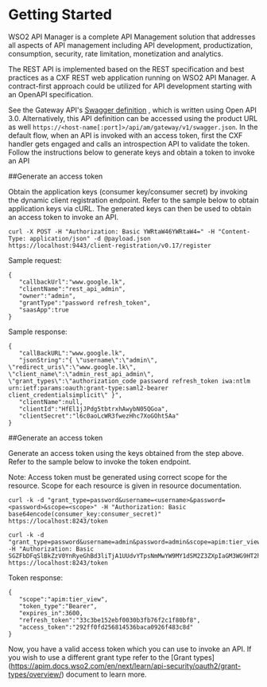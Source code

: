 # Getting Started

WSO2 API Manager is a complete API Management solution that addresses all aspects of API management including API development, productization, consumption, security, rate limitation, monetization and analytics.

The REST API is implemented based on the REST specification and best practices as a CXF REST web application running on WSO2 API Manager. A contract-first approach could be utilized for API development starting with an OpenAPI specification.  

See the Gateway API's [Swagger definition](https://raw.githubusercontent.com/wso2/carbon-apimgt/v6.8.8/components/apimgt/org.wso2.carbon.apimgt.rest.api.gateway.v1/src/main/resources/gateway-api.yaml) , which is written using Open API 3.0.
Alternatively, this API definition can be accessed using the product URL as well `https://<host-name[:port]>/api/am/gateway/v1/swagger.json`.
In the default flow, when an API is invoked with an access token, first the CXF handler gets engaged and calls an introspection API to validate the token.
Follow the instructions below to generate keys and obtain a token to invoke an API

##Generate an access token

Obtain the application keys (consumer key/consumer secret) by invoking the dynamic client registration endpoint. Refer to the sample below to obtain application keys via cURL. The generated keys can then be used to obtain an access token to invoke an API.

```
curl -X POST -H "Authorization: Basic YWRtaW46YWRtaW4=" -H "Content-Type: application/json" -d @payload.json https://localhost:9443/client-registration/v0.17/register
```

Sample request:

```
{
   "callbackUrl":"www.google.lk",
   "clientName":"rest_api_admin",
   "owner":"admin",
   "grantType":"password refresh_token",
   "saasApp":true
}
```

Sample response:

```
{
   "callBackURL":"www.google.lk",
   "jsonString":"{ \"username\":\"admin\", \"redirect_uris\":\"www.google.lk\", \"client_name\":\"admin_rest_api_admin\", \"grant_types\":\"authorization_code password refresh_token iwa:ntlm urn:ietf:params:oauth:grant-type:saml2-bearer client_credentialsimplicit\" }",
   "clientName":null,
   "clientId":"HfEl1jJPdg5tbtrxhAwybN05QGoa",
   "clientSecret":"l6c0aoLcWR3fwezHhc7XoGOht5Aa"
}
```

##Generate an access token

Generate an access token using the keys obtained from the step above. Refer to the sample below to invoke the token endpoint.

Note: Access token must be generated using correct scope for the resource. Scope for each resource is given in resource documentation.


``` tab="Format"
curl -k -d "grant_type=password&username=<username>&password=<password>&scope=<scope>" -H "Authorization: Basic base64encode(consumer_key:consumer_secret)" https://localhost:8243/token
```

``` tab="Example"
curl -k -d "grant_type=password&username=admin&password=admin&scope=apim:tier_view" -H "Authorization: Basic SGZFbDFqSlBkZzV0YnRyeGhBd3liTjA1UUdvYTpsNmMwYW9MY1dSM2Z3ZXpIaGM3WG9HT2h0NUFh" https://localhost:8243/token
```

Token response:

```
{
   "scope":"apim:tier_view",
   "token_type":"Bearer",
   "expires_in":3600,
   "refresh_token":"33c3be152ebf0030b3fb76f2c1f80bf8",
   "access_token":"292ff0fd256814536baca0926f483c8d"
}
```

Now, you have a valid access token which you can use to invoke an API. If you wish to use a different grant type refer to the [Grant types] (https://apim.docs.wso2.com/en/next/learn/api-security/oauth2/grant-types/overview/) document to learn more.